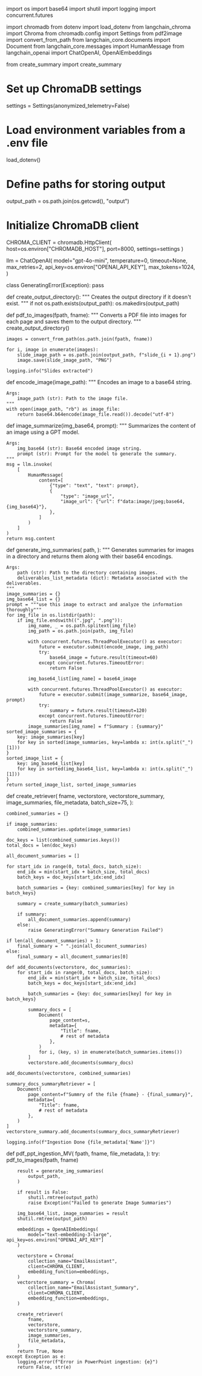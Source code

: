 import os
import base64
import shutil
import logging
import concurrent.futures

import chromadb
from dotenv import load_dotenv
from langchain_chroma import Chroma
from chromadb.config import Settings
from pdf2image import convert_from_path
from langchain_core.documents import Document
from langchain_core.messages import HumanMessage
from langchain_openai import ChatOpenAI, OpenAIEmbeddings

from create_summary import create_summary


# Set up ChromaDB settings
settings = Settings(anonymized_telemetry=False)

# Load environment variables from a .env file
load_dotenv()

# Define paths for storing output
output_path = os.path.join(os.getcwd(), "output")

# Initialize ChromaDB client
CHROMA_CLIENT = chromadb.HttpClient(
    host=os.environ["CHROMADB_HOST"], port=8000, settings=settings
)


llm = ChatOpenAI(
    model="gpt-4o-mini",
    temperature=0,
    timeout=None,
    max_retries=2,
    api_key=os.environ["OPENAI_API_KEY"],
    max_tokens=1024,
)


class GeneratingError(Exception):
    pass


def create_output_directory():
    """
    Creates the output directory if it doesn't exist.
    """
    if not os.path.exists(output_path):
        os.makedirs(output_path)


def pdf_to_images(fpath, fname):
    """
    Converts a PDF file into images for each page and saves them to the output directory.
    """
    create_output_directory()

    images = convert_from_path(os.path.join(fpath, fname))

    for i, image in enumerate(images):
        slide_image_path = os.path.join(output_path, f"slide_{i + 1}.png")
        image.save(slide_image_path, "PNG")

    logging.info("Slides extracted")


def encode_image(image_path):
    """
    Encodes an image to a base64 string.

    Args:
        image_path (str): Path to the image file.
    """
    with open(image_path, "rb") as image_file:
        return base64.b64encode(image_file.read()).decode("utf-8")


def image_summarize(img_base64, prompt):
    """
    Summarizes the content of an image using a GPT model.

    Args:
        img_base64 (str): Base64 encoded image string.
        prompt (str): Prompt for the model to generate the summary.
    """
    msg = llm.invoke(
        [
            HumanMessage(
                content=[
                    {"type": "text", "text": prompt},
                    {
                        "type": "image_url",
                        "image_url": {"url": f"data:image/jpeg;base64,{img_base64}"},
                    },
                ]
            )
        ]
    )
    return msg.content


def generate_img_summaries(
    path,
):
    """
    Generates summaries for images in a directory and returns them along with their base64 encodings.

    Args:
        path (str): Path to the directory containing images.
        deliverables_list_metadata (dict): Metadata associated with the deliverables.
    """
    image_summaries = {}
    img_base64_list = {}
    prompt = """use this image to extract and analyze the information thoroughly"""
    for img_file in os.listdir(path):
        if img_file.endswith((".jpg", ".png")):
            img_name, _ = os.path.splitext(img_file)
            img_path = os.path.join(path, img_file)

            with concurrent.futures.ThreadPoolExecutor() as executor:
                future = executor.submit(encode_image, img_path)
                try:
                    base64_image = future.result(timeout=60)
                except concurrent.futures.TimeoutError:
                    return False

            img_base64_list[img_name] = base64_image

            with concurrent.futures.ThreadPoolExecutor() as executor:
                future = executor.submit(image_summarize, base64_image, prompt)
                try:
                    summary = future.result(timeout=120)
                except concurrent.futures.TimeoutError:
                    return False
            image_summaries[img_name] = f"Summary : {summary}"
    sorted_image_summaries = {
        key: image_summaries[key]
        for key in sorted(image_summaries, key=lambda x: int(x.split("_")[1]))
    }
    sorted_image_list = {
        key: img_base64_list[key]
        for key in sorted(img_base64_list, key=lambda x: int(x.split("_")[1]))
    }
    return sorted_image_list, sorted_image_summaries


def create_retriever(
    fname,
    vectorstore,
    vectorstore_summary,
    image_summaries,
    file_metadata,
    batch_size=75,
):

    combined_summaries = {}

    if image_summaries:
        combined_summaries.update(image_summaries)

    doc_keys = list(combined_summaries.keys())
    total_docs = len(doc_keys)

    all_document_summaries = []

    for start_idx in range(0, total_docs, batch_size):
        end_idx = min(start_idx + batch_size, total_docs)
        batch_keys = doc_keys[start_idx:end_idx]

        batch_summaries = {key: combined_summaries[key] for key in batch_keys}

        summary = create_summary(batch_summaries)

        if summary:
            all_document_summaries.append(summary)
        else:
            raise GeneratingError("Summary Generation Failed")

    if len(all_document_summaries) > 1:
        final_summary = " ".join(all_document_summaries)
    else:
        final_summary = all_document_summaries[0]

    def add_documents(vectorstore, doc_summaries):
        for start_idx in range(0, total_docs, batch_size):
            end_idx = min(start_idx + batch_size, total_docs)
            batch_keys = doc_keys[start_idx:end_idx]

            batch_summaries = {key: doc_summaries[key] for key in batch_keys}

            summary_docs = [
                Document(
                    page_content=s,
                    metadata={
                        "Title": fname,
                        # rest of metadata
                    },
                )
                for i, (key, s) in enumerate(batch_summaries.items())
            ]
            vectorstore.add_documents(summary_docs)

    add_documents(vectorstore, combined_summaries)

    summary_docs_summaryRetriever = [
        Document(
            page_content=f"Summry of the file {fname} - {final_summary}",
            metadata={
                "Title": fname,
                # rest of metadata
            },
        )
    ]
    vectorstore_summary.add_documents(summary_docs_summaryRetriever)

    logging.info(f"Ingestion Done {file_metadata['Name']}")


def pdf_ppt_ingestion_MV(
    fpath,
    fname,
    file_metadata,
):
    try:
        pdf_to_images(fpath, fname)

        result = generate_img_summaries(
            output_path,
        )

        if result is False:
            shutil.rmtree(output_path)
            raise Exception("Failed to generate Image Summaries")

        img_base64_list, image_summaries = result
        shutil.rmtree(output_path)

        embeddings = OpenAIEmbeddings(
            model="text-embedding-3-large", api_key=os.environ["OPENAI_API_KEY"]
        )

        vectorstore = Chroma(
            collection_name="EmailAssistant",
            client=CHROMA_CLIENT,
            embedding_function=embeddings,
        )
        vectorstore_summary = Chroma(
            collection_name="EmailAssistant_Summary",
            client=CHROMA_CLIENT,
            embedding_function=embeddings,
        )

        create_retriever(
            fname,
            vectorstore,
            vectorstore_summary,
            image_summaries,
            file_metadata,
        )
        return True, None
    except Exception as e:
        logging.error(f"Error in PowerPoint ingestion: {e}")
        return False, str(e)
